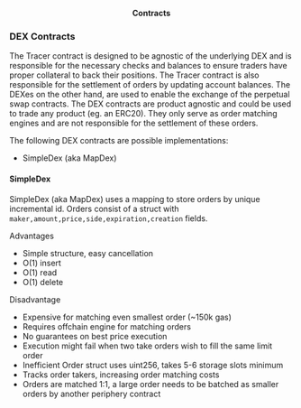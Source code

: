 **<center>Contracts</center>**

### DEX Contracts
The Tracer contract is designed to be agnostic of the underlying DEX and is responsible for the necessary checks and balances to ensure traders have proper collateral to back their positions. The Tracer contract is also responsible for the settlement of orders by updating account balances. The DEXes on the other hand, are used to enable the exchange of the perpetual swap contracts. The DEX contracts are product agnostic and could be used to trade any product (eg. an ERC20). They only serve as order matching engines and are not responsible for the settlement of these orders.

The following DEX contracts are possible implementations:
- SimpleDex (aka MapDex)

#### SimpleDex
SimpleDex (aka MapDex) uses a mapping to store orders by unique incremental id. Orders consist of a struct with `maker,amount,price,side,expiration,creation` fields.

Advantages
- Simple structure, easy cancellation
- O(1) insert
- O(1) read
- O(1) delete

Disadvantage
- Expensive for matching even smallest order (~150k gas)
- Requires offchain engine for matching orders
- No guarantees on best price execution
- Execution might fail when two take orders wish to fill the same limit order
- Inefficient Order struct uses uint256, takes 5-6 storage slots minimum
- Tracks order takers, increasing order matching costs
- Orders are matched 1:1, a large order needs to be batched as smaller orders by another periphery contract